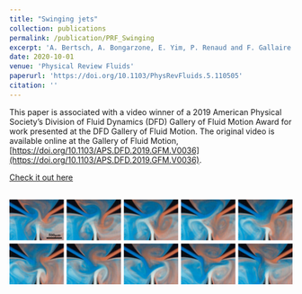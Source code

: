 ```yaml
---
title: "Swinging jets"
collection: publications
permalink: /publication/PRF_Swinging
excerpt: 'A. Bertsch, A. Bongarzone, E. Yim, P. Renaud and F. Gallaire'
date: 2020-10-01
venue: 'Physical Review Fluids'
paperurl: 'https://doi.org/10.1103/PhysRevFluids.5.110505'
citation: ''
---
```

This paper is associated with a video winner of a 2019 American Physical Society’s Division of Fluid Dynamics (DFD) Gallery of Fluid Motion Award for work presented at the DFD Gallery of Fluid Motion. The original video is available online at the Gallery of Fluid Motion, [https://doi.org/10.1103/APS.DFD.2019.GFM.V0036](https://doi.org/10.1103/APS.DFD.2019.GFM.V0036).

[Check it out here](http://Alessandro-Bongarzone.github.io/files/PRF_Swinging-jets.pdf)

<br/><img src='/images/PRF_Swinging_GA.jpg'>
